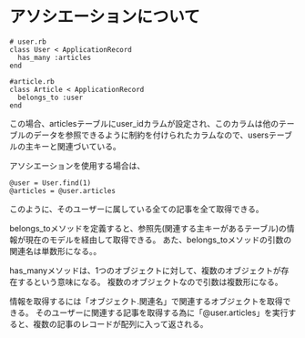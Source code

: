 # アソシエーションについて

```
# user.rb
class User < ApplicationRecord
  has_many :articles
end

#article.rb
class Article < ApplicationRecord
  belongs_to :user
end
```
この場合、articlesテーブルにuser_idカラムが設定され、このカラムは他のテーブルのデータを参照できるように制約を付けられたカラムなので、usersテーブルの主キーと関連づいている。

アソシエーションを使用する場合は、
```
@user = User.find(1)
@articles = @user.articles
```
このように、そのユーザーに属している全ての記事を全て取得できる。

belongs_toメソッドを定義すると、参照先(関連する主キーがあるテーブル)の情報が現在のモデルを経由して取得できる。
あた、belongs_toメソッドの引数の関連名は単数形になる。。

has_manyメソッドは、1つのオブジェクトに対して、複数のオブジェクトが存在するという意味になる。
複数のオブジェクトなので引数は複数形になる。

情報を取得するには「オブジェクト.関連名」で関連するオブジェクトを取得できる。
そのユーザーに関連する記事を取得する為に「@user.articles」を実行すると、複数の記事のレコードが配列に入って返される。
